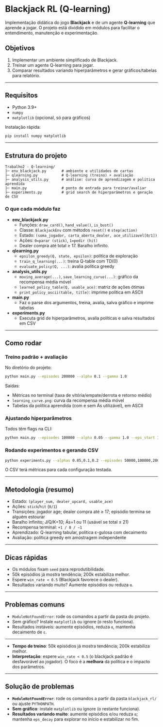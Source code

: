 # Blackjack RL (Q-learning)

Implementação didática do jogo **Blackjack** e de um agente **Q-learning** que aprende a jogar. O projeto está dividido em módulos para facilitar o entendimento, manutenção e experimentação.

## Objetivos
1. Implementar um ambiente simplificado de Blackjack.
2. Treinar um agente Q-learning para jogar.
3. Comparar resultados variando hiperparâmetros e gerar gráficos/tabelas para relatório.

---

## Requisitos
- Python 3.9+
- `numpy`
- `matplotlib` (opcional, só para gráficos)

Instalação rápida:
```bash
pip install numpy matplotlib
```

---

## Estrutura do projeto

```
Trabalho2 - Q-learning/
├─ env_blackjack.py       # ambiente e utilidades de cartas
├─ qlearning.py           # Q-learning (treino) + avaliação
├─ analysis_utils.py      # análise: curva de aprendizagem e política aprendida
├─ main.py                # ponto de entrada para treinar/avaliar
├─ experiments.py         # grid search de hiperparâmetros e geração de CSV
```

### O que cada módulo faz
- **env_blackjack.py**  
  - Funções: `draw_card()`, `hand_value()`, `is_bust()`
  - Classe: `BlackjackEnv` com métodos `reset()` e `step(action)`
  - Estado: `(soma_jogador, carta_aberta_dealer, ace_utilizavel[0/1])`
  - Ações: `0=parar (stick)`, `1=pedir (hit)`
  - Dealer compra até total ≥ 17. Baralho infinito.
- **qlearning.py**  
  - `epsilon_greedy(Q, state, epsilon)`: política de exploração
  - `train_q_learning(...)`: treina Q-table com TD(0)
  - `evaluate_policy(Q, ...)`: avalia política greedy
- **analysis_utils.py**  
  - `moving_average(...)`, `save_learning_curve(...)`: gráfico da recompensa média móvel
  - `learned_policy_table(Q, usable_ace)`: matriz de ações ótimas
  - `print_policy_ascii(table, title)`: imprime política em ASCII
- **main.py**  
  - Faz o parse dos argumentos, treina, avalia, salva gráfico e imprime tabelas
- **experiments.py**  
  - Executa grid de hiperparâmetros, avalia políticas e salva resultados em CSV

---

## Como rodar

### Treino padrão + avaliação
No diretório do projeto:
```bash
python main.py --episodes 200000 --alpha 0.1 --gamma 1.0
```
Saídas:
- Métricas no terminal (taxa de vitória/empate/derrota e retorno médio)
- `learning_curve.png`: curva da recompensa média móvel
- Tabelas da política aprendida (com e sem Ás utilizável), em ASCII

### Ajustando hiperparâmetros
Todos têm flags na CLI:
```bash
python main.py --episodes 100000 --alpha 0.05 --gamma 1.0 --eps_start 1.0 --eps_end 0.05 --eps_decay 0.9995
```

### Rodando experimentos e gerando CSV
```bash
python experiments.py --alphas 0.05,0.1,0.2 --episodes 50000,100000,200000 --gammas 1.0 --repeats 2 --save-curves --out resultados.csv
```
O CSV terá métricas para cada configuração testada.

---

## Metodologia (resumo)

- Estado: `(player_sum, dealer_upcard, usable_ace)`
- Ações: `stick`/`hit` (`0/1`)
- Transições: jogador age; dealer compra até ≥ 17; episódio termina se alguém estourar
- Baralho infinito; J/Q/K=10; Ás=1 ou 11 (usável se total ≤ 21)
- Recompensa terminal: `+1 / 0 / −1`
- Aprendizado: Q-learning tabular, política ε-gulosa com decaimento
- Avaliação: política greedy em amostragem independente

---

## Dicas rápidas
- Os módulos fixam `seed` para reprodutibilidade.
- 50k episódios já mostra tendência; 200k estabiliza melhor.
- Espere `win_rate < 0.5` (Blackjack favorece o dealer).
- Resultados variando muito? Aumente episódios ou reduza `α`.

---

## Problemas comuns
- `ModuleNotFoundError`: rode os comandos a partir da pasta do projeto.
- Sem gráfico? Instale `matplotlib` ou ignore (o resto funciona).
- Resultados instáveis: aumente episódios, reduza `α`, mantenha decaimento de `ε`.

---
- **Tempo de treino**: 50k episódios já mostra tendência; 200k estabiliza melhor.  
- **Interpretação**: espere `win_rate < 0.5` (o blackjack padrão é desfavorável ao jogador). O foco é a **melhora** da política e o impacto dos parâmetros.

---

## Solução de problemas
- **`ModuleNotFoundError`**: rode os comandos a partir da pasta `blackjack_rl/` ou ajuste `PYTHONPATH`.  
- **Sem gráfico**: instale `matplotlib` ou ignore (o restante funciona).  
- **Resultados variando muito**: aumente episódios e/ou reduza `α`; mantenha `eps_decay` para explorar no início e estabilizar no fim.